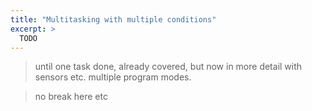 ```yaml
---
title: "Multitasking with multiple conditions"
excerpt: >
  TODO
---
```


> until one task done, already covered, but now in more detail with sensors etc. multiple program modes.

> no break here etc
